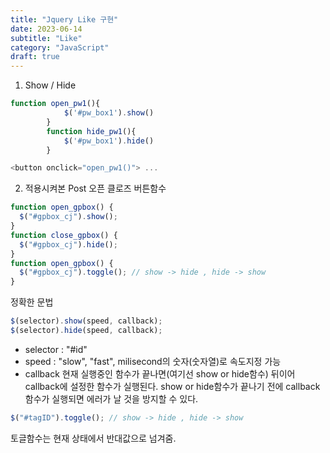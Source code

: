 ```yaml
---
title: "Jquery Like 구현"
date: 2023-06-14
subtitle: "Like"
category: "JavaScript"
draft: true
---
```


1. Show / Hide

```js
function open_pw1(){
            $('#pw_box1').show()
        }
        function hide_pw1(){
            $('#pw_box1').hide()
        }

<button onclick="open_pw1()"> ...
```

2. 적용시켜본 Post 오픈 클로즈 버튼함수

```js
function open_gpbox() {
  $("#gpbox_cj").show();
}
function close_gpbox() {
  $("#gpbox_cj").hide();
}
function open_gpbox() {
  $("#gpbox_cj").toggle(); // show -> hide , hide -> show
}
```

정확한 문법

```js
$(selector).show(speed, callback);
$(selector).hide(speed, callback);
```

- selector : "#id"
- speed : "slow", "fast", milisecond의 숫자(숫자열)로 속도지정 가능
- callback
  현재 실행중인 함수가 끝나면(여기선 show or hide함수) 뒤이어 callback에 설정한 함수가 실행된다.
  show or hide함수가 끝나기 전에 callback함수가 실행되면 에러가 날 것을 방지할 수 있다.

```js
$("#tagID").toggle(); // show -> hide , hide -> show
```

토글함수는 현재 상태에서 반대값으로 넘겨줌.
